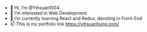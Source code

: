- 👋 Hi, I’m @Yihsuan1004
- 👀 I’m interested in Web Development.
- 🌱 I’m currently learning React and Redux, devoting in Front-End
- 📫 This is my portfolio link https://yihsuanhung.com/


<!---
Yihsuan1004/Yihsuan1004 is a ✨ special ✨ repository because its `README.md` (this file) appears on your GitHub profile.
You can click the Preview link to take a look at your changes.
--->
